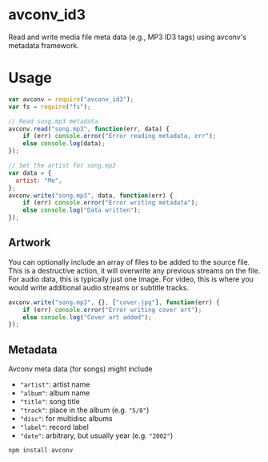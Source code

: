 # avconv_id3

Read and write media file meta data (e.g., MP3 ID3 tags) using avconv's metadata framework.

# Usage

```js
var avconv = require("avconv_id3");
var fs = require("fs");

// Read song.mp3 metadata
avconv.read("song.mp3", function(err, data) {
	if (err) console.error("Error reading metadata, err");
	else console.log(data);
});

// Set the artist for song.mp3
var data = {
  artist: "Me",
};
avconv.write("song.mp3", data, function(err) {
	if (err) console.error("Error writing metadata");
	else console.log("Data written");
});

```
## Artwork

You can optionally include an array of files to be added to the source
file. This is a destructive action, it will overwrite any previous
streams on the file. For audio data, this is typically just one image.
For video, this is where you would write additional audio streams or
subtitle tracks.

```js
avconv.write("song.mp3", {}, ["cover.jpg"], function(err) {
	if (err) console.error("Error writing cover art");
	else console.log("Cover art added");
});
```
## Metadata

Avconv meta data (for songs) might include

 * `"artist"`: artist name
 * `"album"`: album name
 * `"title"`: song title
 * `"track"`: place in the album (e.g. `"5/8"`)
 * `"disc"`: for multidisc albums
 * `"label"`: record label
 * `"date"`: arbitrary, but usually year (e.g. `"2002"`)



```
npm install avconv
```
